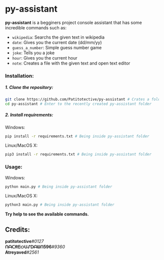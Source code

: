 # py-assistant

**py-assistant** is a begginers project console assistant that has some incredible commands such as:
- `wikipedia`: Searchs the given text in wikipedia
- `date`: Gives you the current date (dd/mm/yy)
- `guess_a_number`: Simple guess number game
- `joke`: Tells you a joke
- `hour`: Gives you the current hour
- `note`: Creates a file with the given text and open text editor

### Installation:
##### 1. Clone the repository:
```sh
git clone https://github.com/Patitotective/py-assistant # Crates a folder called py-assistant and clone the repository to it
cd py-assistant # Enter to the recently created py-assistant folder
```
##### 2. Install requirements:
Windows:
```sh
pip install -r requirements.txt # Being inside py-assistant folder
```
Linux/MacOS X:
```sh
pip3 install -r requirements.txt # Being inside py-assistant folder
```

### Usage:
Windows:
```sh
python main.py # Being inside py-assistant folder
```
Linux/MacOS X:
```sh
python3 main.py # Being inside py-assistant folder
```

**Try help to see the available commands.**

Credits:
---
**patitotective**_#0127_  
**ᑎᗩᑕᖇᗴᝪᑌᔑᗞᗩᗯᑎ596**_#9360_  
**Atreyaved**_#2561_
